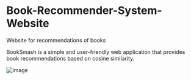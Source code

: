 # Book-Recommender-System-Website
Website for recommendations of books

BookSmash is a simple and user-friendly web application that provides book recommendations based on cosine similarity.

![image](https://github.com/wannasleepforlong/Book-Recommender-Website-using-Streamlit-and-Docker/assets/109717763/7bc0c930-ebe0-48fe-8ef6-596a63ae1476)
